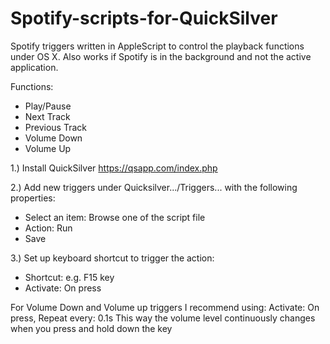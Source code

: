 # Spotify-scripts-for-QuickSilver
Spotify triggers written in AppleScript to control the playback functions under OS X.
Also works if Spotify is in the background and not the active application.

Functions:
- Play/Pause
- Next Track
- Previous Track
- Volume Down
- Volume Up


1.) Install QuickSilver
    https://qsapp.com/index.php
    
2.) Add new triggers under Quicksilver.../Triggers... with the following properties:
  - Select an item: Browse one of the script file
  - Action: Run
  - Save
  
3.) Set up keyboard shortcut to trigger the action:
  - Shortcut: e.g. F15 key
  - Activate: On press

  For Volume Down and Volume up triggers I recommend using:
    Activate: On press, Repeat every: 0.1s
    This way the volume level continuously changes when you press and hold down the key
